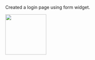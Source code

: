 Created a login page using form widget.


<img src="https://github.com/Sanskar157/loginPage/assets/126381032/0148294d-f1ad-4257-9e65-913a69eec036" width="128"/>
